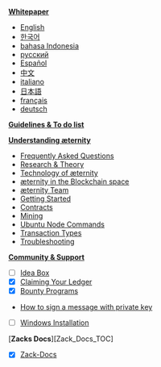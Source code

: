 [**Whitepaper**][doc] 
* [English][WP_engl]
* [한국어][WP_kr] 
* [bahasa Indonesia](Whitepaper_Indonesia)
* [русский](Whitepaper_Russian)
* [Español](Whitepaper_Español)
* [中文](Whitepaper_Chinese)
* [italiano](Whitepaper_Italian)
* [日本語](Whitepaper_Japanese)
* [français](Whitepaper_French)
* [deutsch](Whitepaper_Deutsch)

[**Guidelines & To do list**][todo]

[**Understanding æternity**][understandAE]
* [Frequently Asked Questions][faq]
* [Research & Theory][research] 
* [Technology of æternity][tech]
* [æternity in the Blockchain space][blockchainAndAE]
* [æternity Team][team]
* [Getting Started][started]
* [Contracts][contracts]
* [Mining][mining]
* [Ubuntu Node Commands](Ubuntu-node-commands)
* [Transaction Types](Transaction-Types)
* [Troubleshooting][troubleshooting]

[**Community & Support**][contact]
* [ ] [Idea Box][ideabox]
* [x] [Claiming Your Ledger][ledgerclaim]
* [x] [Bounty Programs][bounty]
* [How to sign a message with private key][privatekeymessage]
* [ ] [Windows Installation][wininstall]

[**Zacks Docs**][Zack_Docs_TOC]
* [x] [Zack-Docs](Zack_Docs_TOC)


[todo]: Wiki-Guidelines-&-To-Do's
[understandAE]: Understanding-Aeternity
[faq]: Frequently-Asked-Questions
[tech]: Aeternity-Technology
[research]: Research-and-Theory
[doc]: æternity-Documentation
[blockchainAndAE]: %C3%A6ternity-in-the-blockchain-space
[contracts]: Aeternity-Contracts
[team]: Aeternity-Team
[bounty]: Bounty
[ledgerclaim]: Claiming-Your-Ledger
[started]: Getting-Started
[contact]: Contacts-and-Groups
[privatekeymessage]: How-to-sign-a-message-with-a-private-key%3F
[ideabox]: Idea-Box
[wininstall]: Installing-on-Windows-(work-in-progress,-help-wanted)
[mining]: Mining
[troubleshooting]: Troubleshooting
[WP_engl]: Whitepaper_English
[WP_kr]: Whitepaper_korean-(%ED%95%9C%EA%B5%AD%EC%96%B4)